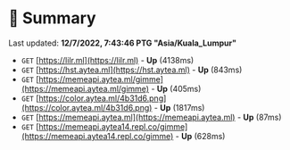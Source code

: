 # 📖 Summary
Last updated: **12/7/2022, 7:43:46 PTG "Asia/Kuala_Lumpur"**

- `GET` [https://lilr.ml](https://lilr.ml) - **Up** (4138ms)
- `GET` [https://hst.aytea.ml](https://hst.aytea.ml) - **Up** (843ms)
- `GET` [https://memeapi.aytea.ml/gimme](https://memeapi.aytea.ml/gimme) - **Up** (405ms)
- `GET` [https://color.aytea.ml/4b31d6.png](https://color.aytea.ml/4b31d6.png) - **Up** (1817ms)
- `GET` [https://memeapi.aytea.ml](https://memeapi.aytea.ml) - **Up** (87ms)
- `GET` [https://memeapi.aytea14.repl.co/gimme](https://memeapi.aytea14.repl.co/gimme) - **Up** (628ms)

